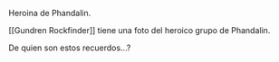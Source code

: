 Heroina de Phandalin.

[[Gundren Rockfinder]] tiene una foto del heroico grupo de Phandalin.

De quien son estos recuerdos...?